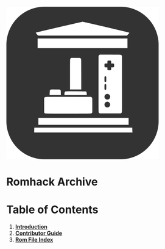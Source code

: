 ![videogame archive](./docs/brand/videogame-archive-(alt).png "Videogame Archive")

# Romhack Archive

# Table of Contents
1. [**Introduction**](./docs/introduction.md)
2. [**Contributor Guide**](./docs/contributor-guide.md)
3. [**Rom File Index**](./docs/rom-file-index.md)